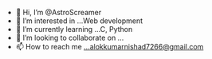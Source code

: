 - 👋 Hi, I’m @AstroScreamer
- 👀 I’m interested in ...Web development
- 🌱 I’m currently learning ...C, Python
- 💞️ I’m looking to collaborate on ...
- 📫 How to reach me ...alokkumarnishad7266@gmail.com

<!---
AstroScreamer/AstroScreamer is a ✨ special ✨ repository because its `README.md` (this file) appears on your GitHub profile.
You can click the Preview link to take a look at your changes.
--->
